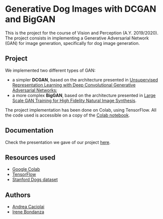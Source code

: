 # Generative Dog Images with DCGAN and BigGAN

This is the project for the course of Vision and Perception (A.Y. 2019/2020). 
The project consists in implementing a Generative Adversarial Network (GAN) for image generation, specifically for dog image generation.

## Project

We implemented two different types of GAN:
- a simpler **DCGAN**, based on the architecture presented in [Unsupervised Representation Learning with Deep Convolutional Generative Adversarial Networks](https://arxiv.org/abs/1511.06434);
- a more complex **BigGAN**, based on the architecture presented in [Large Scale GAN Training for High Fidelity Natural Image Synthesis](https://arxiv.org/abs/1809.11096).

The project implementation has been done on Colab, using TensorFlow. All the code used is accessible on a copy of the [Colab notebook](notebooks/Project.ipynb).

## Documentation

Check the presentation we gave of our project [here](reports/presentation.pdf).

## Resources used

- [Google Colab](https://colab.research.google.com/)
- [TensorFlow](https://www.tensorflow.org/overview/)
- [Stanford Dogs dataset](http://vision.stanford.edu/aditya86/ImageNetDogs/)

## Authors

- [Andrea Caciolai](https://github.com/caciolai)
- [Irene Bondanza](https://github.com/ireneb97)
